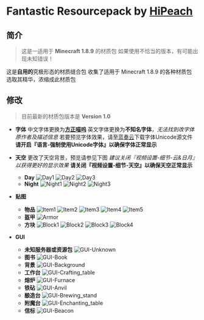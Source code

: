 # Fantastic Resourcepack by [HiPeach](https://hipeach.eu.org/)
## 简介
> 这是一适用于 **Minecraft 1.8.9** 的材质包
如果使用不恰当的版本，有可能出现未知错误！

这是**自用的**究极形态的材质缝合包
收集了适用于 Minecraft 1.8.9 的各种材质包
选取其精华，浓缩成此材质包

## 修改
> 目前最新的材质包版本是 **Version 1.0**

- **字体**
中文字体更换为[**方正喵呜**](https://www.foundertype.com/index.php/FontInfo/index/id/184)
英文字体更换为**不知名字体**，*无法找到改字体原作者及描述信息*
若要预览字体效果，请至[蓝奏云](https://hipeach.lanzouf.com/iiiTX08kfq7c)下载字体Unicode源文件
**请开启『语言-强制使用Unicode字体』以确保字体正常显示**

- **天空**
更改了天空背景，预览请参见下图
*建议关闭『视频设置-细节-云&日月』以获得更好的显示效果*
**请关闭『视频设置-细节-天空』以确保天空正常显示**
	- **Day**
	![Day1](https://user-images.githubusercontent.com/84276185/181513449-b8b43250-1fa3-4a64-b2df-756556c754f7.png)
	![Day2](https://user-images.githubusercontent.com/84276185/181513459-a692b1dd-c268-485c-9272-8e8236ba955b.png)
	![Day3](https://user-images.githubusercontent.com/84276185/181513465-12273d21-a6a1-4d6b-9156-ce32e29c22ee.png)
	- **Night**
	![Night1](https://user-images.githubusercontent.com/84276185/181513470-a48b8cae-59ac-4240-bf1b-d57153a7296a.png)
	![Night2](https://user-images.githubusercontent.com/84276185/181513477-478e1184-8623-4829-821f-b77556ec6b21.png)
	![Night3](https://user-images.githubusercontent.com/84276185/181513483-a1200742-c73c-4e40-9f9b-5eb35438a995.png)

- **贴图**
	- **物品**
	![Item1](https://user-images.githubusercontent.com/84276185/181520543-87b31b45-a3c0-4020-9fe1-7789cd481764.png)
	![Item2](https://user-images.githubusercontent.com/84276185/181520548-4c719e1f-eedd-4719-b25a-6e12b232362e.png)
	![Item3](https://user-images.githubusercontent.com/84276185/181520554-f0477e43-8a86-4d8a-b49d-41b4626846c1.png)
	![Item4](https://user-images.githubusercontent.com/84276185/181520556-b1f5813c-deba-4f50-99c0-6a98a20285df.png)
	![Item5](https://user-images.githubusercontent.com/84276185/181520530-4f50d3d9-eb2f-407a-ade0-aeb0ed865779.png)
	- **盔甲**
	![Armor](https://user-images.githubusercontent.com/84276185/181520960-31145439-c915-4999-b3f7-cd9acfc54762.png)
	- **方块**
	![Block1](https://user-images.githubusercontent.com/84276185/181573817-b29af989-3066-4c32-9cf6-e31d7cbc8584.png)
	![Block2](https://user-images.githubusercontent.com/84276185/181573831-697ce98a-090f-4064-bbe0-f1df49c3ac0f.png)
	![Block3](https://user-images.githubusercontent.com/84276185/181573762-9086d751-db9f-4087-8391-324dee523b72.png)
	![Block4](https://user-images.githubusercontent.com/84276185/181573786-e7561e3b-6fea-42c3-bb99-5479c261b9af.png)

- **GUI**
	 - **未知服务器或资源包**
	 ![GUI-Unknown](https://user-images.githubusercontent.com/84276185/181580099-ee004c43-8eff-41a3-9a4c-851c02d9665b.png)
	 - **图书**
	 ![GUI-Book](https://user-images.githubusercontent.com/84276185/181575624-75d209cd-a158-4fd3-b2d5-83270b0c415e.png)
	 - **背景**
	 ![GUI-Background](https://user-images.githubusercontent.com/84276185/181576584-7ce63240-5da7-48c8-b390-66c00a676792.png)
	 - **工作台**
	 ![GUI-Crafting_table](https://user-images.githubusercontent.com/84276185/181577596-65020cb8-8e24-4a09-868e-a3eda44131f8.png)
	 - **熔炉**
	 ![GUI-Furnace](https://user-images.githubusercontent.com/84276185/181577636-f405ae04-fddf-4f6e-b3cf-e8ce48af3855.png)
	 - **铁砧**
	 ![GUI-Anvil](https://user-images.githubusercontent.com/84276185/181577646-42bf44af-c8a8-4413-9c28-d049c0ffc270.png)
	 - **酿造台**
	 ![GUI-Brewing_stand](https://user-images.githubusercontent.com/84276185/181577774-a042c09c-717e-4440-bafb-a5b76764766e.png)
	 - **附魔台**
	 ![GUI-Enchanting_table](https://user-images.githubusercontent.com/84276185/181577784-616bc2ce-c99e-4691-ac2b-d90c6329b171.png)
	 - **信标**
	 ![GUI-Beacon](https://user-images.githubusercontent.com/84276185/181577792-fc03ab62-94b0-4cf9-8d63-15656bd636ef.png)

